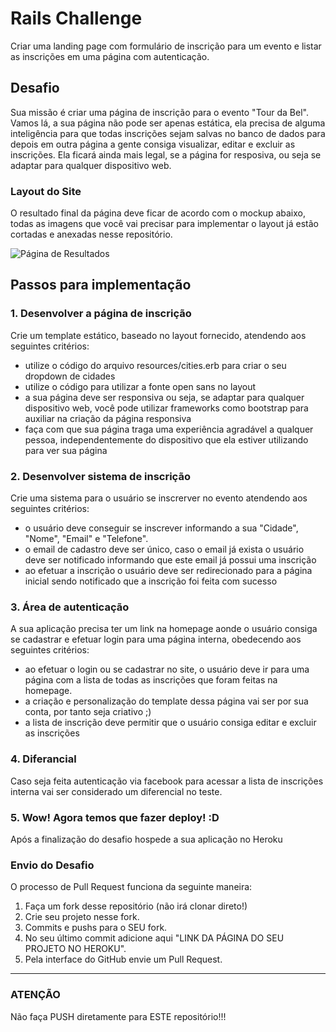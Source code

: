 # Rails Challenge

Criar uma landing page com formulário de inscrição para um evento e listar as inscrições em uma página com autenticação.
 
## Desafio

Sua missão é criar uma página de inscrição para o evento "Tour da Bel". Vamos lá, a sua página não pode ser apenas estática, ela precisa de alguma inteligência para que todas inscrições sejam salvas no banco de dados para depois em outra página a gente consiga visualizar, editar e excluir as inscrições. Ela ficará ainda mais legal, se a página for resposiva, ou seja se adaptar para qualquer dispositivo web.

### Layout do Site
O resultado final da página deve ficar de acordo com o mockup abaixo, todas as imagens que você vai precisar para implementar o layout já estão cortadas e anexadas nesse repositório.

![Página de Resultados](resources/mock.png)

## Passos para implementação

### 1. Desenvolver a página de inscrição

Crie um template estático, baseado no layout fornecido, atendendo aos seguintes critérios:

 - utilize o código do arquivo resources/cities.erb para criar o seu dropdown de cidades
 - utilize o código <link href='http://fonts.googleapis.com/css?family=Open+Sans:400,300,700' rel='stylesheet' type='text/css'> para utilizar a fonte open sans no layout
 - a sua página deve ser responsiva ou seja, se adaptar para qualquer dispositivo web, você pode utilizar frameworks como bootstrap para auxiliar na criação da página responsiva
 - faça com que sua página traga uma experiência agradável a qualquer pessoa, independentemente do dispositivo que ela estiver utilizando para ver sua página

### 2. Desenvolver sistema de inscrição

Crie uma sistema para o usuário se inscrerver no evento atendendo aos seguintes critérios:

 - o usuário deve conseguir se inscrever informando a sua "Cidade", "Nome", "Email" e "Telefone".
 - o email de cadastro deve ser único, caso o email já exista o usuário deve ser notificado informando que este email já possui uma inscrição
 - ao efetuar a inscrição o usuário deve ser redirecionado para a página inicial sendo notificado que a inscrição foi feita com sucesso
 
### 3. Área de autenticação

A sua aplicação precisa ter um link na homepage aonde o usuário consiga se cadastrar e efetuar login para uma página interna, obedecendo aos seguintes critérios:

 - ao efetuar o login ou se cadastrar no site, o usuário deve ir para uma página com a lista de todas as inscrições que foram feitas na homepage.
 - a criação e personalização do template dessa página vai ser por sua conta, por tanto seja criativo ;)
 - a lista de inscrição deve permitir que o usuário consiga editar e excluir as inscrições

### 4. Diferancial

Caso seja feita autenticação via facebook para acessar a lista de inscrições interna vai ser considerado um diferencial no teste.

### 5. Wow! Agora temos que fazer deploy! :D

Após a finalização do desafio hospede a sua aplicação no Heroku

### Envio do Desafio
O processo de Pull Request funciona da seguinte maneira:

1. Faça um fork desse repositório (não irá clonar direto!)
2. Crie seu projeto nesse fork.
3. Commits e pushs para o SEU fork.
4. No seu último commit adicione aqui "LINK DA PÁGINA DO SEU PROJETO NO HEROKU".
5. Pela interface do GitHub envie um Pull Request.

*****

### **ATENÇÃO** ###

Não faça PUSH diretamente para ESTE repositório!!!
